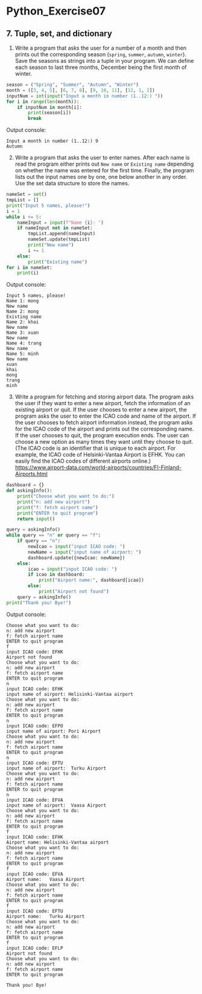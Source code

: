 # Python_Exercise07
## 7. Tuple, set, and dictionary

1. Write a program that asks the user for a number of a month and then prints out the corresponding season (`spring`, 
`summer`, `autumn`, `winter`). Save the seasons as strings into a tuple in your program. We can define each season to
last three months, December being the first month of winter.
```python
season = ("Spring", "Summer", "Autumn", "Winter")
month = ([3, 4, 5], [6, 7, 8], [9, 10, 11], [12, 1, 2])
inputNum = int(input("Input a month in number (1..12:) "))
for i in range(len(month)):
    if inputNum in month[i]:
        print(season[i])
        break
```
Output console:
```
Input a month in number (1..12:) 9
Autumn
```
2. Write a program that asks the user to enter names. After each name is read the program either prints out `New name` or
`Existing name` depending on whether the name was entered for the first time. Finally, the program lists out the input names
one by one, one below another in any order. Use the set data structure to store the names.
```python
nameSet = set()
tmpList = []
print("Input 5 names, please!")
i = 1
while i <= 5:
    nameInput = input(f"Name {i}: ")
    if nameInput not in nameSet:
        tmpList.append(nameInput)
        nameSet.update(tmpList)
        print("New name")
        i += 1
    else:
        print("Existing name")
for i in nameSet:
    print(i)
```
Output console:
```
Input 5 names, please!
Name 1: mong
New name
Name 2: mong
Existing name
Name 2: khai
New name
Name 3: xuan
New name
Name 4: trang
New name
Name 5: minh
New name
xuan
khai
mong
trang
minh
```
3. Write a program for fetching and storing airport data. The program asks the user if they want to enter a new airport, fetch
the information of an existing airport or quit. If the user chooses to enter a new airport, the program asks the user to enter
the ICAO code and name of the airport. If the user chooses to fetch airport information instead, the program asks for the ICAO
code of the airport and prints out the corresponding name. If the user chooses to quit, the program execution ends. The user can
choose a new option as many times they want until they choose to quit. (The ICAO code is an identifier that is unique to each
airport. For example, the ICAO code of Helsinki-Vantaa Airport is EFHK. You can easily find the ICAO codes of different airports online.)
https://www.airport-data.com/world-airports/countries/FI-Finland-Airports.html
```python
dashboard = {}
def askingInfo():
    print("Choose what you want to do:")
    print("n: add new airport")
    print("f: fetch airport name")
    print("ENTER to quit program")
    return input()

query = askingInfo()
while query == "n" or query == "f":
    if query == "n":
        newIcao = input("input ICAO code: ")
        newName = input("input name of airport: ")
        dashboard.update({newIcao: newName})
    else:
        icao = input("input ICAO code: ")
        if icao in dashboard:
            print("Airport name:", dashboard[icao])
        else:
            print("Airport not found")
    query = askingInfo()
print("Thank you! Bye!")
```
Output console:
```
Choose what you want to do:
n: add new airport
f: fetch airport name
ENTER to quit program
f
input ICAO code: EFHK
Airport not found
Choose what you want to do:
n: add new airport
f: fetch airport name
ENTER to quit program
n
input ICAO code: EFHK
input name of airport: Helisinki-Vantaa airport
Choose what you want to do:
n: add new airport
f: fetch airport name
ENTER to quit program
n
input ICAO code: EFPO
input name of airport: Pori Airport
Choose what you want to do:
n: add new airport
f: fetch airport name
ENTER to quit program
n
input ICAO code: EFTU
input name of airport: 	Turku Airport
Choose what you want to do:
n: add new airport
f: fetch airport name
ENTER to quit program
n
input ICAO code: EFVA
input name of airport: 	Vaasa Airport
Choose what you want to do:
n: add new airport
f: fetch airport name
ENTER to quit program
f
input ICAO code: EFHK
Airport name: Helisinki-Vantaa airport
Choose what you want to do:
n: add new airport
f: fetch airport name
ENTER to quit program
f
input ICAO code: EFVA
Airport name: 	Vaasa Airport
Choose what you want to do:
n: add new airport
f: fetch airport name
ENTER to quit program
f
input ICAO code: EFTU
Airport name: 	Turku Airport
Choose what you want to do:
n: add new airport
f: fetch airport name
ENTER to quit program
f
input ICAO code: EFLP
Airport not found
Choose what you want to do:
n: add new airport
f: fetch airport name
ENTER to quit program

Thank you! Bye!
```
